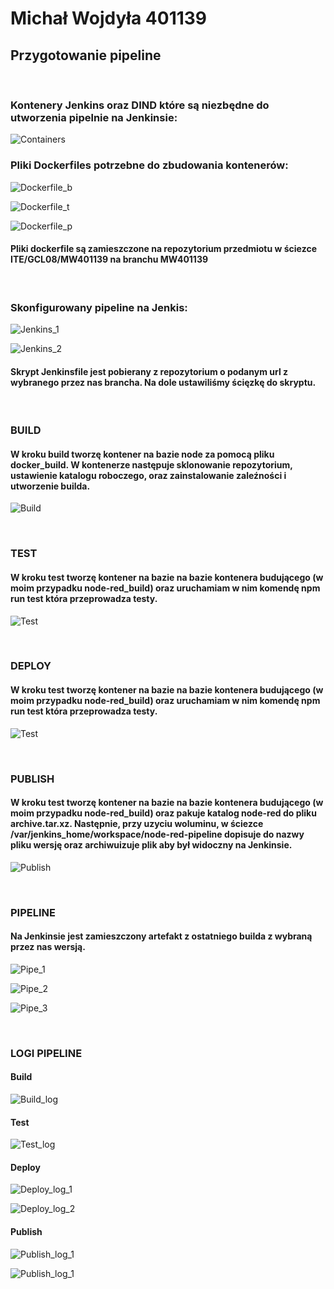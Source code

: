 # Michał Wojdyła 401139

## Przygotowanie pipeline

<br/>

### Kontenery Jenkins oraz DIND które są niezbędne do utworzenia pipelnie na Jenkinsie:

![Containers](./containers.png)

### Pliki Dockerfiles potrzebne do zbudowania kontenerów:

![Dockerfile_b](./dockerfile_build.png)

![Dockerfile_t](./dockerfile_test.png)

![Dockerfile_p](./dockerfile_publish.png)

#### Pliki dockerfile są zamieszczone na repozytorium przedmiotu w ściezce ITE/GCL08/MW401139 na branchu MW401139

 <br/>
 
 ### Skonfigurowany pipeline na Jenkis:

![Jenkins_1](./jenkins_1.png)

![Jenkins_2](./jenkins_2.png)

#### Skrypt Jenkinsfile jest pobierany z repozytorium o podanym url z wybranego przez nas brancha. Na dole ustawiliśmy ścięzkę do skryptu.

<br/>

### BUILD

#### W kroku build tworzę kontener na bazie node za pomocą pliku docker_build. W kontenerze następuje sklonowanie repozytorium, ustawienie katalogu roboczego, oraz zainstalowanie zaleźności i utworzenie builda.

![Build](./build.png)

<br/>

### TEST

#### W kroku test tworzę kontener na bazie na bazie kontenera budującego (w moim przypadku node-red_build) oraz uruchamiam w nim komendę npm run test która przeprowadza testy.

![Test](./test.png)

<br/>

### DEPLOY

#### W kroku test tworzę kontener na bazie na bazie kontenera budującego (w moim przypadku node-red_build) oraz uruchamiam w nim komendę npm run test która przeprowadza testy.

![Test](./test.png)

<br/>

### PUBLISH

#### W kroku test tworzę kontener na bazie na bazie kontenera budującego (w moim przypadku node-red_build) oraz pakuje katalog node-red do pliku archive.tar.xz. Następnie, przy uzyciu woluminu, w ściezce /var/jenkins_home/workspace/node-red-pipeline dopisuje do nazwy pliku wersję oraz archiwuizuje plik aby był widoczny na Jenkinsie.

![Publish](./publish.png)

<br/>

### PIPELINE

#### Na Jenkinsie jest zamieszczony artefakt z ostatniego builda z wybraną przez nas wersją.

![Pipe_1](./pipe_1.png)

![Pipe_2](./pipe_2.png)

![Pipe_3](./pipe_3.png)

<br/>

### LOGI PIPELINE

#### Build

![Build_log](./build_log.png)

#### Test

![Test_log](./test_log.png)

#### Deploy

![Deploy_log_1](./deploy_log_1.png)

![Deploy_log_2](./deploy_log_2.png)

#### Publish

![Publish_log_1](./publish_log_1.png)

![Publish_log_1](./publish_log_2.png)
